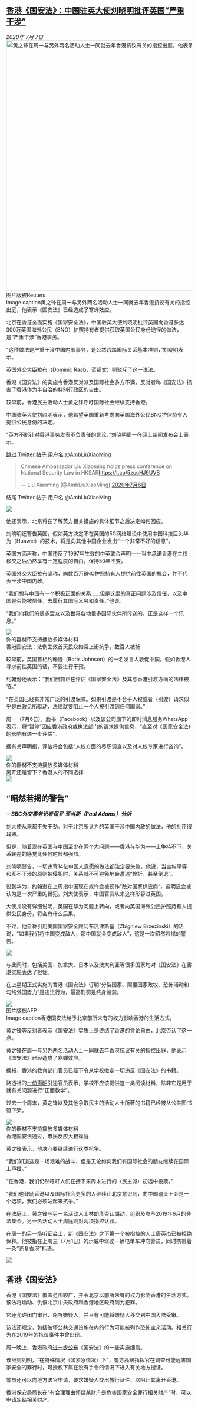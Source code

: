 <!--1594111548000-->
[香港《国安法》：中国驻英大使刘晓明批评英国“严重干涉”](http://www.bbc.com/zhongwen/simp/world-53316935)
------

<div><i>2020年 7月 7日</i></div><div><div class="story-body__inner" property="articleBody"><div class="media-landscape has-caption full-width lead"><span class="image-and-copyright-container"><img class="js-image-replace" alt="黄之锋在周一与另外两名活动人士一同就去年香港抗议有关的指控出庭，他表示《国安法》已经造成了寒蝉效应。" src="https://images.weserv.nl/?url=ichef.bbci.co.uk/news/640/cpsprodpb/D31E/production/_113264045_hi062312581.jpg" width="1024" height="678"><span class="off-screen">图片版权</span><span class="story-image-copyright">Reuters</span></span><figcaption class="media-caption"><span class="off-screen">Image caption</span><span class="media-caption__text">黄之锋在周一与另外两名活动人士一同就去年香港抗议有关的指控出庭，他表示《国安法》已经造成了寒蝉效应。</span></figcaption></div><p class="story-body__introduction">北京在香港全面实施《国家安全法》，中国驻英大使刘晓明批评英国向香港多达300万英国海外公民（BNO）护照持有者提供获取英国公民身份途径的做法，是“严重干涉”香港事务。</p><div id="bbccom_mpu_3" class="bbccom_slot mpu-ad" aria-hidden="true"><div class="bbccom_advert"></div></div><p>“这种做法是严重干涉中国内部事务，是公然践踏国际关系基本准则，”刘晓明表示。</p><p>英国外交大臣拉布（Dominic Raab，蓝韬文）则驳斥了这一说法。</p><div id="bbccom_mpu_1_2" class="bbccom_slot mpu-ad" aria-hidden="true"><div class="bbccom_advert"></div></div><p>香港《国安法》的实施令香港反对派及国际社会多方不满。反对者称《国安法》损害了香港作为半自治的特别行政区的自由。</p><p>较早前，香港民主活动人士黄之锋呼吁国际社会继续支持香港。</p><p>中国驻英大使刘晓明表示，他希望英国重新考虑向英国海外公民BNO护照持有人提供公民身份的决定。</p><p>“英方不断针对香港事务发表不负责任的言论，”刘晓明周一在网上新闻发布会上表示。</p><div class="social-embed"><div class="social-embed-post social-embed-twitter"><div class="embed embed-twitter"><div class="embed-region" role="region" aria-label="Twitter 用户名 @AmbLiuXiaoMing"><a class="off-screen jump-link" href="#jump-linkhttps://twitter.com/AmbLiuXiaoMing/status/1280101982846492672">跳过 Twitter 帖子  用户名 @AmbLiuXiaoMing</a><div class="twitter-wrap"><blockquote class="twitter-tweet" data-lang="zh-cn"><p lang="en" dir="ltr">Chinese Ambassador Liu Xiaoming holds press conference on National Security Law in HKSAR<a href="https://t.co/5zcuHJ9UVB">https://t.co/5zcuHJ9UVB</a></p>&mdash; Liu Xiaoming (@AmbLiuXiaoMing) <a href="https://twitter.com/AmbLiuXiaoMing/status/1280101982846492672?ref_src=twsrc%5Etfw">2020年7月6日</a></blockquote></div><p class="off-screen" id="jump-linkhttps://twitter.com/AmbLiuXiaoMing/status/1280101982846492672" tabindex="-1">结尾 Twitter 帖子  用户名 @AmbLiuXiaoMing</p></div></div></div></div><div class="media-landscape no-caption full-width"><span class="image-and-copyright-container"><img src="https://images.weserv.nl/?url=ichef.bbci.co.uk/news/640/cpsprodpb/604B/production/_97415642_007_in_numbers_624.png"><br></span></div><p>他还表示，北京将在了解英方相关措施的具体细节之后决定如何回应。</p><p>刘晓明还警告英国，假如英方决定不在英国的5G网络建设中使用中国科技巨头华为（Huawei）的技术，将是向其他中国企业发出“一个非常不好的信息”。</p><p>英国方面声称，中国违反了1997年生效的中英联合声明——当中承诺香港在主权移交之后仍然享有一定程度的自由，保持50年不变。</p><p>英国外交大臣拉布坚称，向数百万BNO护照持有人提供前往英国的机会，并不代表干涉中国内政。</p><p>“我们想与中国有一个积极正面的关系……但是这里的真正问题涉及信任，以及中国是否能被信任，去履行其国际义务和责任，”他说。</p><p>“我们向我们的很多盟友以及世界各地很多国际伙伴所传送的，正是这样一个讯息。”</p><div class="media-with-caption"><div class="player-with-placeholder"><img class="media-placeholder player-with-placeholder__image narrative-video-placeholder" src="https://images.weserv.nl/?url=ichef.bbci.co.uk/images/ic/720x405/p08jm8xn.jpg"><div class="player-with-placeholder__caption">你的器材不支持播放多媒体材料</div><div class="player-with-placeholder"><div class="media-player-wrapper"><div class="js-media-player-unprocessed media-player" data-playable='{"settings":{"counterName":"zhongwensimp.world.story.53316935.page","edition":"Asia","pageType":"eav2","uniqueID":"53316935","ui":{"locale":{"lang":"zh-hans"}},"externalEmbedUrl":"https:\/\/www.bbc.com\/zhongwen\/simp\/world-53316935\/embed","insideIframe":false,"statsObject":{"clipPID":"p08jlymq"},"playlistObject":{"title":"\u9999\u6e2f\u56fd\u5b89\u6cd5\uff1a\u6cd5\u4f8b\u751f\u6548\u9996\u5929\u6c11\u4f17\u5982\u5e38\u4e0a\u8857\u6297\u4e89\uff0c\u6570\u767e\u4eba\u88ab\u6355","holdingImageURL":"https:\/\/ichef.bbci.co.uk\/images\/ic\/$recipe\/p08jm8xn.jpg","guidance":"","embedRights":"allowed","summary":"\u9999\u6e2f\u56fd\u5b89\u6cd5\uff1a\u6cd5\u4f8b\u751f\u6548\u9996\u5929\u6c11\u4f17\u5982\u5e38\u4e0a\u8857\u6297\u4e89\uff0c\u6570\u767e\u4eba\u88ab\u6355","liveRewind":false,"simulcast":false,"items":[{"vpid":"p08jm8pp","live":false,"duration":142,"kind":"programme"}]}},"otherSettings":{"advertisingAllowed":true,"continuousPlayCfg":{"enabled":false},"isAutoplayOnForAudience":false}}'></div></div></div></div>    <figcaption class="media-with-caption__caption"><span class="off-screen"></span>香港国安法：法例生效首天民众如常上街抗争，数百人被捕</figcaption></div><p>较早前，英国首相约翰逊（Boris Johnson）的一名发言人敦促中国，假如香港人寻求前往英国的话，不要进行干预。</p><p>约翰逊还表示：“我们目前正在评估《国家安全法》及其与香港引渡方面的法律枝节。”</p><p>“在英国已经有非常广泛的引渡保障。如果引渡是不合乎人权或者（引渡）请求似乎是由政见所驱动，法律就要阻止一个人被引渡到任何国家。”</p><p>周一（7月6日），脸书（Facebook）以及该公司旗下的即时消息服务WhatsApp表示，将“暂停”因应香港政府或执法部门的请求提供信息，“直至对《国家安全法》的影响有进一步评估”。</p><p>据有关声明指，评估将会包括“人权方面的尽职调查以及对人权专家进行咨询”。</p><div class="media-with-caption"><div class="player-with-placeholder"><img class="media-placeholder player-with-placeholder__image narrative-video-placeholder" src="https://images.weserv.nl/?url=ichef.bbci.co.uk/images/ic/720x405/p08jvd6z.jpg"><div class="player-with-placeholder__caption">你的器材不支持播放多媒体材料</div><div class="player-with-placeholder"><div class="media-player-wrapper"><div class="js-media-player-unprocessed media-player" data-playable='{"settings":{"counterName":"zhongwensimp.world.story.53316935.page","edition":"Asia","pageType":"eav2","uniqueID":"53316935","ui":{"locale":{"lang":"zh-hans"}},"externalEmbedUrl":"https:\/\/www.bbc.com\/zhongwen\/simp\/world-53316935\/embed","insideIframe":false,"statsObject":{"clipPID":"p08jvbzp"},"playlistObject":{"title":"\u79bb\u5f00\u8fd8\u662f\u7559\u4e0b\uff1f\u9999\u6e2f\u4eba\u7684\u4e0d\u540c\u9009\u62e9","holdingImageURL":"https:\/\/ichef.bbci.co.uk\/images\/ic\/$recipe\/p08jvd6z.jpg","guidance":"","embedRights":"allowed","summary":"\u79bb\u5f00\u8fd8\u662f\u7559\u4e0b\uff1f\u9999\u6e2f\u4eba\u7684\u4e0d\u540c\u9009\u62e9","liveRewind":false,"simulcast":false,"items":[{"vpid":"p08jvbzs","live":false,"duration":55,"kind":"programme"}]}},"otherSettings":{"advertisingAllowed":true,"continuousPlayCfg":{"enabled":false},"isAutoplayOnForAudience":false}}'></div></div></div></div>    <figcaption class="media-with-caption__caption"><span class="off-screen"></span>离开还是留下？香港人的不同选择</figcaption></div><div class="media-landscape no-caption full-width"><span class="image-and-copyright-container"><img src="https://images.weserv.nl/?url=ichef.bbci.co.uk/news/640/cpsprodpb/1226D/production/_105894347_grey_line-nc.png"><br></span></div><h2 class="story-body__crosshead">“昭然若揭的警告”</h2><p><strong>－</strong><strong><i>BBC外交事务记者保罗·亚当斯（Paul Adams）分析</i></strong></p><p>刘大使从来都不失干劲。对于北京所认为的英国干涉中国内政的做法，他的批评很耳熟。</p><p>但是，随着现在英国与中国至少在两个大问题——香港与华为——上争持不下，关系转差的感觉比任何时候都强烈。</p><p>刘晓明警告，一切违背14亿中国人意愿的做法都注定要失败。他说，当主权平等和互不干涉的原则被侵犯时，关系就不可避免地会遭遇“挫折，甚至倒退”。</p><p>说到华为，约翰逊在上周指中国现在或许会被视作“敌对国家供应商”，这明显会被认为是一次严重的冒犯。刘大使表示，中国官员从未这样形容过英国。</p><p>大使并没有详细说明，英国在华为问题上转向，或者向英国海外公民护照持有人提供公民身份，将会有什么后果。</p><p>不过，他自称引用美国国家安全顾问布热津斯基（Zbigniew Brzezinski）的话说，“如果我们将中国变成敌人，那中国就会变成敌人”，这是一次昭然若揭的警告。</p><div class="media-landscape no-caption full-width"><span class="image-and-copyright-container"><img src="https://images.weserv.nl/?url=ichef.bbci.co.uk/news/640/cpsprodpb/1226D/production/_105894347_grey_line-nc.png"><br></span></div><p>与此同时，包括美国、加拿大、日本以及澳大利亚等很多国家均对《国安法》在香港实施表达了担忧。</p><p>在上星期正式实施的香港《国安法》订明“分裂国家、颠覆国家政权、恐怖活动和勾结外国势力”是违法行为，最高刑罚是终身监禁。</p><div class="media-landscape has-caption full-width"><span class="image-and-copyright-container"><img src="https://images.weserv.nl/?url=ichef.bbci.co.uk/news/640/cpsprodpb/011D/production/_113258200_062233343.jpg"><br><span class="off-screen">图片版权</span><span class="story-image-copyright">AFP</span></span><figcaption class="media-caption"><span class="off-screen">Image caption</span><span class="media-caption__text">香港国安法给予北京前所未有的权力影响香港的生活方式。</span></figcaption></div><p>黄之锋等反对者表示《国安法》实质上是终结了香港的言论自由，北京否认了这一点。</p><p>黄之锋在周一与另外两名活动人士一同就去年香港抗议有关的指控出庭，他表示《国安法》已经造成了寒蝉效应。</p><p>据报，香港的教育部门官员已经下令从学校撤走一切违反《国安法》的书籍。</p><p>路透社的<a href="https://uk.reuters.com/article/uk-hongkong-protests-books/hong-kong-schools-should-not-provide-material-against-new-law-government-says-idUKKBN247151?il=0" class="story-body__link-external">一份声明</a>引述官员表示，学校不应该提供这一类阅读材料，除非它是用于就有关问题进行“正面教学”。</p><p>过去一个周末，黄之锋以及其他争取民主的活动人士所著的书籍已经被从公共图书馆下架。</p><div class="media-with-caption"><div class="player-with-placeholder"><img class="media-placeholder player-with-placeholder__image narrative-video-placeholder" src="https://images.weserv.nl/?url=ichef.bbci.co.uk/images/ic/720x405/p08jhbx8.jpg"><div class="player-with-placeholder__caption">你的器材不支持播放多媒体材料</div><div class="player-with-placeholder"><div class="media-player-wrapper"><div class="js-media-player-unprocessed media-player" data-playable='{"settings":{"counterName":"zhongwensimp.world.story.53316935.page","edition":"Asia","pageType":"eav2","uniqueID":"53316935","ui":{"locale":{"lang":"zh-hans"}},"externalEmbedUrl":"https:\/\/www.bbc.com\/zhongwen\/simp\/world-53316935\/embed","insideIframe":false,"statsObject":{"clipPID":"p08jhbtd"},"playlistObject":{"title":"\u9999\u6e2f\u56fd\u5b89\u6cd5\u901a\u8fc7\uff0c\u5e02\u6c11\u53cd\u5e94\u5927\u76f8\u8ff3\u5ead","holdingImageURL":"https:\/\/ichef.bbci.co.uk\/images\/ic\/$recipe\/p08jhbx8.jpg","guidance":"","embedRights":"allowed","summary":"\u9999\u6e2f\u56fd\u5b89\u6cd5\u901a\u8fc7\uff0c\u5e02\u6c11\u53cd\u5e94\u5927\u76f8\u8ff3\u5ead","liveRewind":false,"simulcast":false,"items":[{"vpid":"p08jhbtg","live":false,"duration":214,"kind":"programme"}]}},"otherSettings":{"advertisingAllowed":true,"continuousPlayCfg":{"enabled":false},"isAutoplayOnForAudience":false}}'></div></div></div></div>    <figcaption class="media-with-caption__caption"><span class="off-screen"></span>香港国安法通过，市民反应大相迳庭</figcaption></div><p>黄之锋表示，他决心要继续进行这类抗争。</p><p>“我们知道这是一场艰难的战斗，但是无论如何我们有国际社会的朋友继续在国际上声援。”</p><p>“在香港，我们仍然呼吁人们在接下来周末进行的（民主派）初选中投票。”</p><p>“我们也鼓励香港以及国际社会更多的人继续让北京意识到，向中国磕头不会是一个选项，我们必须站起来抗争。”</p><p>在法庭上，黄之锋与另一名活动人士林朗彥否认煽动、组织及参与2019年6月的非法集会。另一名活动人士周庭则对两项指控认罪。</p><p>在周一的另一场听证会上，新《国安法》之下第一个被指控的人士唐英杰已被拒绝保释。他被指在上周三（7月1日）的示威中驾驶一辆电单车冲向警员，同时携带着一条“光复香港”标语。</p><div class="media-landscape no-caption body-width"><span class="image-and-copyright-container"><img src="https://images.weserv.nl/?url=ichef.bbci.co.uk/news/640/cpsprodpb/10301/production/_98950366_presentational_grey_line464-nc.jpg"><br></span></div><h2 class="story-body__crosshead">香港《国安法》</h2><p>香港《国安法》覆盖范围较广，并令北京以前所未有的权力影响香港的生活方式。该法将煽动、仇恨北京中央政府和香港地区政府列为犯罪。</p><p>它还允许闭门审讯、窃听嫌疑人，并且有可能将嫌疑人移交到中国大陆受审。</p><p>该法还规定，包括破坏公共交通设施在内的行为可能被列作恐怖主义活动。相关行为在2019年的抗议事件中曾出现。</p><p>周一晚上，香港政府<a href="https://www.info.gov.hk/gia/general/202007/06/P2020070600784.htm?fontSize=1" class="story-body__link-external">进一步公布</a>《国安法》的一些实施细则。</p><p>该细则列明，“在特殊情况（如紧急情况）下”，警方高级指挥官在调查可能危害国家安全的罪行时，可授权下属在没有手令的情况下进入有关地方搜证。</p><p>警员还可以向地方法官申请，要求嫌疑人交出旅行证件，以阻止其离开香港。</p><p>香港保安局局长在“有合理理由怀疑某财产是危害国家安全罪行相关财产”时，可以申请冻结相关财产。</p></div></div>
